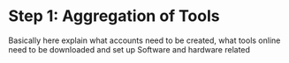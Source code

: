 # Step 1: Aggregation of Tools

Basically here explain what accounts need to be created, what tools online need to be downloaded and set up
Software and hardware related
